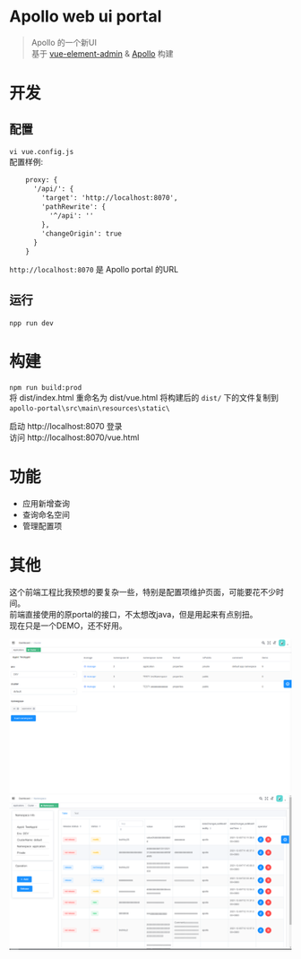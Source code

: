 # Apollo web ui portal

> Apollo 的一个新UI  
> 基于 [vue-element-admin](https://github.com/PanJiaChen/vue-element-admin) & [Apollo](https://github.com/apolloconfig/apollo) 构建

# 开发
## 配置
`vi vue.config.js`  
配置样例:
```
    proxy: {
      '/api/': {
        'target': 'http://localhost:8070',
        'pathRewrite': {
          '^/api': ''
        },
        'changeOrigin': true
      }
    }
```
`http://localhost:8070` 是 Apollo portal 的URL
## 运行 
`npp run dev`

# 构建
`npm run build:prod`  
将 dist/index.html 重命名为 dist/vue.html
将构建后的 `dist/` 下的文件复制到 `apollo-portal\src\main\resources\static\`  

启动 http://localhost:8070 登录  
访问 http://localhost:8070/vue.html  

# 功能
- 应用新增查询
- 查询命名空间
- 管理配置项

# 其他
这个前端工程比我预想的要复杂一些，特别是配置项维护页面，可能要花不少时间。  
前端直接使用的原portal的接口，不太想改java，但是用起来有点别扭。  
现在只是一个DEMO，还不好用。

![avatar](doc/namespace.png)
![avatar](doc/items.png)